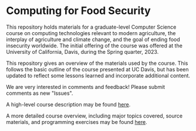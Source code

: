 # Computing for Food Security

This repository holds materials for a graduate-level Computer Science
course on computing technologies relevant to modern agriculture, the
interplay of agriculture and climate change, and the goal of ending
food insecurity worldwide.  The initial offering of the course
was offered at the University of California, Davis, during the Spring
quarter, 2023.  

This repository gives an overview of the materials used by the course.
This follows the basic outline of the course presented at UC Davis, but has been updated to
reflect some lessons learned and incorporate additional content.

We are very interested in comments and feedback!  Please submit comments
as new "Issues".

A high-level course description may be found
[here](Short-Course-Description.md).

A more detailed course overview, including major topics covered,
source materials, and programming exercises may be found
[here](Detailed-Course-Overview.md).

